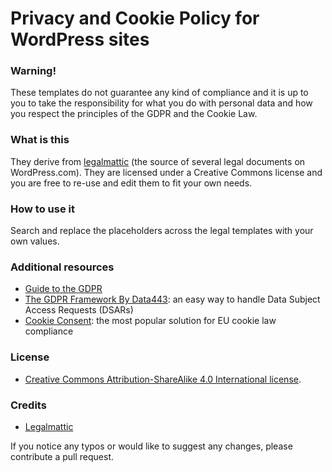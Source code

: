 # Privacy and Cookie Policy for WordPress sites

### **Warning!**  
These templates do not guarantee any kind of compliance and it is up to you to take the responsibility for what you do with personal data and how you respect the principles of the GDPR and the Cookie Law.

### What is this
They derive from [legalmattic](https://github.com/Automattic/legalmattic) (the source of several legal documents on WordPress.com). They are licensed under a Creative Commons license and you are free to re-use and edit them to fit your own needs. 

### How to use it
Search and replace the placeholders across the legal templates with your own values.

### Additional resources
* [Guide to the GDPR](https://ico.org.uk/for-organisations/guide-to-data-protection/guide-to-the-general-data-protection-regulation-gdpr/)  
* [The GDPR Framework By Data443](https://wordpress.org/plugins/gdpr-framework/): an easy way to handle Data Subject Access Requests (DSARs)  
* [Cookie Consent](https://cookieconsent.osano.com/): the most popular solution for EU cookie law compliance    

### License
* [Creative Commons Attribution-ShareAlike 4.0 International license](http://creativecommons.org/licenses/by-sa/4.0/).

### Credits
* [Legalmattic](https://github.com/Automattic/legalmattic)  

If you notice any typos or would like to suggest any changes, please contribute a pull request.
